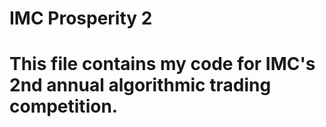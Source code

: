 # IMC Prosperity 2
# This file contains my code for IMC's 2nd annual algorithmic trading competition.
